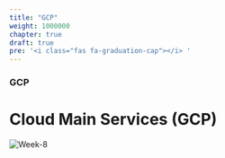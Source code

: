 ```yaml
---
title: "GCP"
weight: 1000000
chapter: true
draft: true
pre: '<i class="fas fa-graduation-cap"></i> '
---
```


### GCP

# Cloud Main Services (GCP)

![Week-8](/images/gcp-intro.gif)
